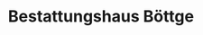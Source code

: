 ---
title: "Bestattungshaus Böttge"
url: /leipzig/bestattungshaus-boettge-prager-strasse/
shop: Bestattungen
---